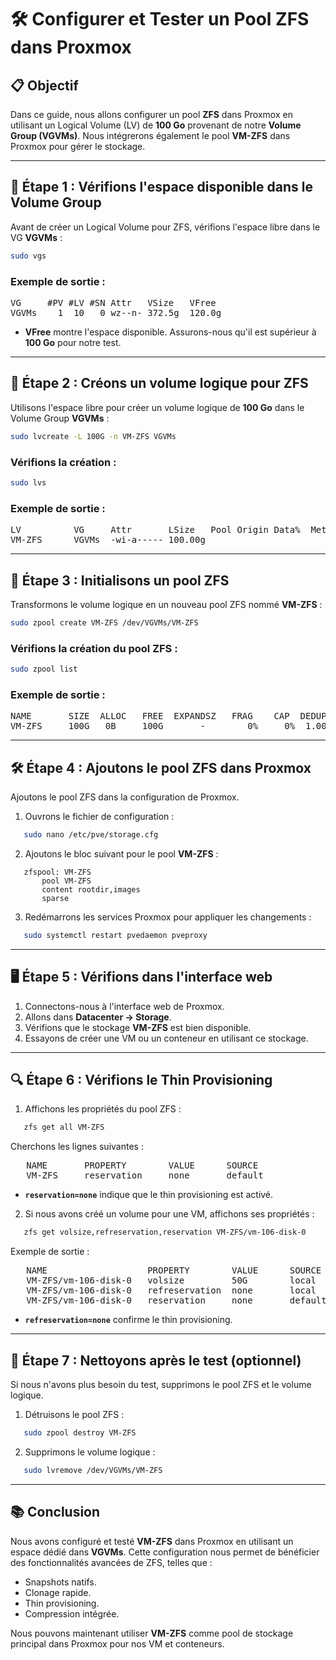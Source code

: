 # 🛠️ Configurer et Tester un Pool ZFS dans Proxmox

## 📋 Objectif

Dans ce guide, nous allons configurer un pool **ZFS** dans Proxmox en utilisant un Logical Volume (LV) de **100 Go** provenant de notre **Volume Group (VGVMs)**. Nous intégrerons également le pool **VM-ZFS** dans Proxmox pour gérer le stockage.

---

## 📂 Étape 1 : Vérifions l'espace disponible dans le Volume Group

Avant de créer un Logical Volume pour ZFS, vérifions l'espace libre dans le VG **VGVMs** :

```bash
sudo vgs
```

### Exemple de sortie :
<pre>
VG     #PV #LV #SN Attr   VSize   VFree  
VGVMs    1  10   0 wz--n- 372.5g  120.0g
</pre>

- **VFree** montre l'espace disponible. Assurons-nous qu'il est supérieur à **100 Go** pour notre test.

---

## 🧱 Étape 2 : Créons un volume logique pour ZFS

Utilisons l'espace libre pour créer un volume logique de **100 Go** dans le Volume Group **VGVMs** :

```bash
sudo lvcreate -L 100G -n VM-ZFS VGVMs
```

### Vérifions la création :
```bash
sudo lvs
```

### Exemple de sortie :
<pre>
LV          VG     Attr       LSize   Pool Origin Data%  Meta%  Move Log Cpy%Sync Convert
VM-ZFS      VGVMs  -wi-a----- 100.00g
</pre>

---

## 🌊 Étape 3 : Initialisons un pool ZFS

Transformons le volume logique en un nouveau pool ZFS nommé **VM-ZFS** :

```bash
sudo zpool create VM-ZFS /dev/VGVMs/VM-ZFS
```

### Vérifions la création du pool ZFS :
```bash
sudo zpool list
```

### Exemple de sortie :
<pre>
NAME       SIZE  ALLOC   FREE  EXPANDSZ   FRAG    CAP  DEDUP  HEALTH  ALTROOT
VM-ZFS     100G   0B     100G       -        0%     0%  1.00x  ONLINE  -
</pre>

---

## 🛠️ Étape 4 : Ajoutons le pool ZFS dans Proxmox

Ajoutons le pool ZFS dans la configuration de Proxmox.

1. Ouvrons le fichier de configuration :
```bash
   sudo nano /etc/pve/storage.cfg
```

2. Ajoutons le bloc suivant pour le pool **VM-ZFS** :
```plaintext
   zfspool: VM-ZFS
       pool VM-ZFS
       content rootdir,images
       sparse
```

3. Redémarrons les services Proxmox pour appliquer les changements :
```bash
   sudo systemctl restart pvedaemon pveproxy
```

---

## 🖥️ Étape 5 : Vérifions dans l'interface web

1. Connectons-nous à l'interface web de Proxmox.
2. Allons dans **Datacenter → Storage**.
3. Vérifions que le stockage **VM-ZFS** est bien disponible.
4. Essayons de créer une VM ou un conteneur en utilisant ce stockage.

---

## 🔍 Étape 6 : Vérifions le Thin Provisioning

1. Affichons les propriétés du pool ZFS :
```bash
   zfs get all VM-ZFS
```

   Cherchons les lignes suivantes :
<pre>
   NAME       PROPERTY        VALUE      SOURCE
   VM-ZFS     reservation     none       default
</pre>

   - **`reservation=none`** indique que le thin provisioning est activé.

2. Si nous avons créé un volume pour une VM, affichons ses propriétés :
```bash
   zfs get volsize,refreservation,reservation VM-ZFS/vm-106-disk-0
```

   Exemple de sortie :
<pre>
   NAME                   PROPERTY        VALUE      SOURCE
   VM-ZFS/vm-106-disk-0   volsize         50G        local
   VM-ZFS/vm-106-disk-0   refreservation  none       local
   VM-ZFS/vm-106-disk-0   reservation     none       default
</pre>

   - **`refreservation=none`** confirme le thin provisioning.

---

## 🧹 Étape 7 : Nettoyons après le test (optionnel)

Si nous n'avons plus besoin du test, supprimons le pool ZFS et le volume logique.

1. Détruisons le pool ZFS :
```bash
   sudo zpool destroy VM-ZFS
```

2. Supprimons le volume logique :
```bash
   sudo lvremove /dev/VGVMs/VM-ZFS
```

---

## 📚 Conclusion

Nous avons configuré et testé **VM-ZFS** dans Proxmox en utilisant un espace dédié dans **VGVMs**. Cette configuration nous permet de bénéficier des fonctionnalités avancées de ZFS, telles que :

- Snapshots natifs.
- Clonage rapide.
- Thin provisioning.
- Compression intégrée.

Nous pouvons maintenant utiliser **VM-ZFS** comme pool de stockage principal dans Proxmox pour nos VM et conteneurs.
